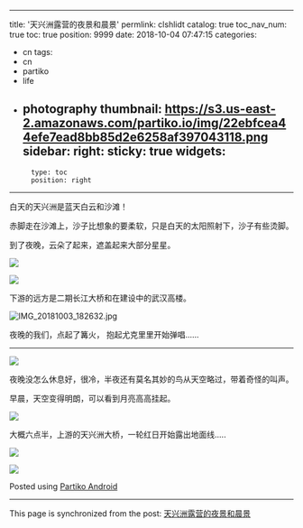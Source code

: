 
---
title: '天兴洲露营的夜景和晨景'
permlink: clshlidt
catalog: true
toc_nav_num: true
toc: true
position: 9999
date: 2018-10-04 07:47:15
categories:
- cn
tags:
- cn
- partiko
- life
- photography
thumbnail: https://s3.us-east-2.amazonaws.com/partiko.io/img/22ebfcea44efe7ead8bb85d2e6258af397043118.png
sidebar:
    right:
        sticky: true
widgets:
    -
        type: toc
        position: right
---


白天的天兴洲是蓝天白云和沙滩！

赤脚走在沙滩上，沙子比想象的要柔软，只是白天的太阳照射下，沙子有些烫脚。

到了夜晚，云朵了起来，遮盖起来大部分星星。
    
![](https://s3.us-east-2.amazonaws.com/partiko.io/img/22ebfcea44efe7ead8bb85d2e6258af397043118.png)


![](https://s3.us-east-2.amazonaws.com/partiko.io/img/701f3caabad9e6416d5fa3979fc2ad43b99fe8e4.png)

下游的远方是二期长江大桥和在建设中的武汉高楼。

![IMG_20181003_182632.jpg](https://cdn.steemitimages.com/DQmfEw7BJyqbsiwgm2EgaG4trhDkyRvZz6DB5p1spxQPduU/IMG_20181003_182632.jpg)

夜晚的我们，点起了篝火， 抱起尤克里里开始弹唱......

---


![](https://s3.us-east-2.amazonaws.com/partiko.io/img/3c218c44f70db88246dba6f569782811202e0d83.png)

夜晚没怎么休息好，很冷，半夜还有莫名其妙的鸟从天空略过，带着奇怪的叫声。

早晨，天空变得明朗，可以看到月亮高高挂起。

![](https://s3.us-east-2.amazonaws.com/partiko.io/img/bfbd85ee55f64a8f7038bee04b0865477ee6933c.png)

大概六点半，上游的天兴洲大桥，一轮红日开始露出地面线.....

![](https://s3.us-east-2.amazonaws.com/partiko.io/img/07c3b9b3d952283dd44f02fe977ad10247e9a7d3.png)


![](https://s3.us-east-2.amazonaws.com/partiko.io/img/4ef81ee723a639c66802b43768b6d7da44c6e99f.png)



Posted using [Partiko Android](https://steemit.com/@partiko-android)

- - -

This page is synchronized from the post: [天兴洲露营的夜景和晨景](https://steemit.com/@yellowbird/clshlidt)
